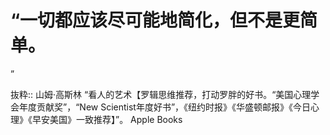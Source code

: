 # “一切都应该尽可能地简化，但不是更简单。
”

抜粋:: 山姆·高斯林  “看人的艺术【罗辑思维推荐，打动罗胖的好书。“美国心理学会年度贡献奖”，“New Scientist年度好书”，《纽约时报》《华盛顿邮报》《今日心理》《早安美国》一致推荐】”。 Apple Books  
